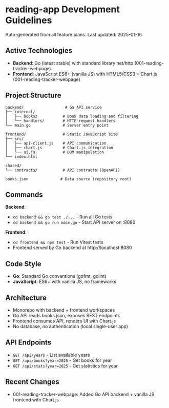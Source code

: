 # reading-app Development Guidelines

Auto-generated from all feature plans. Last updated: 2025-01-16

## Active Technologies
- **Backend**: Go (latest stable) with standard library net/http (001-reading-tracker-webpage)
- **Frontend**: JavaScript ES6+ (vanilla JS) with HTML5/CSS3 + Chart.js (001-reading-tracker-webpage)

## Project Structure
```
backend/                  # Go API service
├── internal/
│   ├── books/           # Book data loading and filtering
│   └── handlers/        # HTTP request handlers
└── main.go              # Server entry point

frontend/                # Static JavaScript site
├── src/
│   ├── api-client.js    # API communication
│   ├── chart.js         # Chart.js integration
│   └── ui.js            # DOM manipulation
└── index.html

shared/
└── contracts/           # API contracts (OpenAPI)

books.json              # Data source (repository root)
```

## Commands
**Backend**:
- `cd backend && go test ./...` - Run all Go tests
- `cd backend && go run main.go` - Start API server on :8080

**Frontend**:
- `cd frontend && npm test` - Run Vitest tests
- Frontend served by Go backend at http://localhost:8080

## Code Style
- **Go**: Standard Go conventions (gofmt, golint)
- **JavaScript**: ES6+ with vanilla JS, no frameworks

## Architecture
- Monorepo with backend + frontend workspaces
- Go API reads books.json, exposes REST endpoints
- Frontend consumes API, renders UI with Chart.js
- No database, no authentication (local single-user app)

## API Endpoints
- `GET /api/years` - List available years
- `GET /api/books?year=2025` - Get books for year
- `GET /api/stats?year=2025` - Get statistics for year

## Recent Changes
- 001-reading-tracker-webpage: Added Go API backend + vanilla JS frontend with Chart.js

<!-- MANUAL ADDITIONS START -->
<!-- MANUAL ADDITIONS END -->
